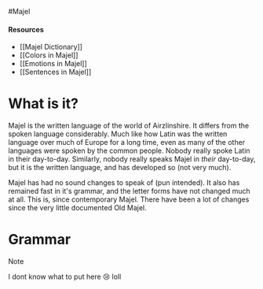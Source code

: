 #Majel


#### Resources
* [[Majel Dictionary]]
* [[Colors in Majel]]
* [[Emotions in Majel]]
* [[Sentences in Majel]]

# What is it?
Majel is the written language of the world of Airzlinshire. It differs from the spoken language considerably. Much like how Latin was the written language over much of Europe for a long time, even as many of the other languages were spoken by the common people. Nobody really spoke Latin in their day-to-day. Similarly, nobody really speaks Majel in *their* day-to-day, but it is the written language, and has developed so (not very much).

Majel has had no sound changes to speak of (pun intended). It also has remained fast in it's grammar, and the letter forms have not changed much at all. This is, since contemporary Majel. There have been a lot of changes since the very little documented Old Majel.

# Grammar
> [!note] 
> I dont know what to put here 😢
> loll


